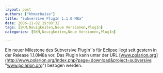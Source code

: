 ```yaml
---
layout: post
authors: ["khmarbaise"]
title: "Subversive PlugIn 1.1.0 M8a"
date: 2006-11-02 19:00:32
tags: [SKM,Neuigkeiten,Neue Versionen,PlugIn]
categories: [SKM,Neuigkeiten,Neue Versionen,PlugIn]

---
```

Ein neuer Milestone des Subversive PlugIn''s für Eclipse liegt seit gestern in der Release 1.1.0M8a vor. 
Das PlugIn kann unter der URL [www.polarion.org](http://www.polarion.org/index.php?page=download&project=subversive "www.polarion.org") bezogen werden.
